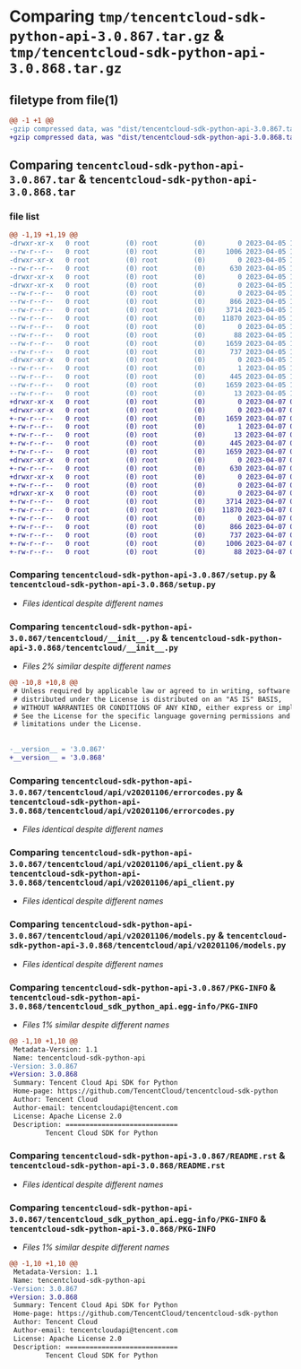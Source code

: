# Comparing `tmp/tencentcloud-sdk-python-api-3.0.867.tar.gz` & `tmp/tencentcloud-sdk-python-api-3.0.868.tar.gz`

## filetype from file(1)

```diff
@@ -1 +1 @@
-gzip compressed data, was "dist/tencentcloud-sdk-python-api-3.0.867.tar", last modified: Wed Apr  5 16:17:40 2023, max compression
+gzip compressed data, was "dist/tencentcloud-sdk-python-api-3.0.868.tar", last modified: Fri Apr  7 00:18:10 2023, max compression
```

## Comparing `tencentcloud-sdk-python-api-3.0.867.tar` & `tencentcloud-sdk-python-api-3.0.868.tar`

### file list

```diff
@@ -1,19 +1,19 @@
-drwxr-xr-x   0 root         (0) root         (0)        0 2023-04-05 16:17:40.000000 tencentcloud-sdk-python-api-3.0.867/
--rw-r--r--   0 root         (0) root         (0)     1006 2023-04-05 16:17:40.000000 tencentcloud-sdk-python-api-3.0.867/setup.py
-drwxr-xr-x   0 root         (0) root         (0)        0 2023-04-05 16:17:40.000000 tencentcloud-sdk-python-api-3.0.867/tencentcloud/
--rw-r--r--   0 root         (0) root         (0)      630 2023-04-05 16:17:40.000000 tencentcloud-sdk-python-api-3.0.867/tencentcloud/__init__.py
-drwxr-xr-x   0 root         (0) root         (0)        0 2023-04-05 16:17:40.000000 tencentcloud-sdk-python-api-3.0.867/tencentcloud/api/
-drwxr-xr-x   0 root         (0) root         (0)        0 2023-04-05 16:17:40.000000 tencentcloud-sdk-python-api-3.0.867/tencentcloud/api/v20201106/
--rw-r--r--   0 root         (0) root         (0)        0 2023-04-05 16:17:40.000000 tencentcloud-sdk-python-api-3.0.867/tencentcloud/api/v20201106/__init__.py
--rw-r--r--   0 root         (0) root         (0)      866 2023-04-05 16:17:40.000000 tencentcloud-sdk-python-api-3.0.867/tencentcloud/api/v20201106/errorcodes.py
--rw-r--r--   0 root         (0) root         (0)     3714 2023-04-05 16:17:40.000000 tencentcloud-sdk-python-api-3.0.867/tencentcloud/api/v20201106/api_client.py
--rw-r--r--   0 root         (0) root         (0)    11870 2023-04-05 16:17:40.000000 tencentcloud-sdk-python-api-3.0.867/tencentcloud/api/v20201106/models.py
--rw-r--r--   0 root         (0) root         (0)        0 2023-04-05 16:17:40.000000 tencentcloud-sdk-python-api-3.0.867/tencentcloud/api/__init__.py
--rw-r--r--   0 root         (0) root         (0)       88 2023-04-05 16:17:40.000000 tencentcloud-sdk-python-api-3.0.867/setup.cfg
--rw-r--r--   0 root         (0) root         (0)     1659 2023-04-05 16:17:40.000000 tencentcloud-sdk-python-api-3.0.867/PKG-INFO
--rw-r--r--   0 root         (0) root         (0)      737 2023-04-05 16:17:40.000000 tencentcloud-sdk-python-api-3.0.867/README.rst
-drwxr-xr-x   0 root         (0) root         (0)        0 2023-04-05 16:17:40.000000 tencentcloud-sdk-python-api-3.0.867/tencentcloud_sdk_python_api.egg-info/
--rw-r--r--   0 root         (0) root         (0)        1 2023-04-05 16:17:40.000000 tencentcloud-sdk-python-api-3.0.867/tencentcloud_sdk_python_api.egg-info/dependency_links.txt
--rw-r--r--   0 root         (0) root         (0)      445 2023-04-05 16:17:40.000000 tencentcloud-sdk-python-api-3.0.867/tencentcloud_sdk_python_api.egg-info/SOURCES.txt
--rw-r--r--   0 root         (0) root         (0)     1659 2023-04-05 16:17:40.000000 tencentcloud-sdk-python-api-3.0.867/tencentcloud_sdk_python_api.egg-info/PKG-INFO
--rw-r--r--   0 root         (0) root         (0)       13 2023-04-05 16:17:40.000000 tencentcloud-sdk-python-api-3.0.867/tencentcloud_sdk_python_api.egg-info/top_level.txt
+drwxr-xr-x   0 root         (0) root         (0)        0 2023-04-07 00:18:10.000000 tencentcloud-sdk-python-api-3.0.868/
+drwxr-xr-x   0 root         (0) root         (0)        0 2023-04-07 00:18:10.000000 tencentcloud-sdk-python-api-3.0.868/tencentcloud_sdk_python_api.egg-info/
+-rw-r--r--   0 root         (0) root         (0)     1659 2023-04-07 00:18:10.000000 tencentcloud-sdk-python-api-3.0.868/tencentcloud_sdk_python_api.egg-info/PKG-INFO
+-rw-r--r--   0 root         (0) root         (0)        1 2023-04-07 00:18:10.000000 tencentcloud-sdk-python-api-3.0.868/tencentcloud_sdk_python_api.egg-info/dependency_links.txt
+-rw-r--r--   0 root         (0) root         (0)       13 2023-04-07 00:18:10.000000 tencentcloud-sdk-python-api-3.0.868/tencentcloud_sdk_python_api.egg-info/top_level.txt
+-rw-r--r--   0 root         (0) root         (0)      445 2023-04-07 00:18:10.000000 tencentcloud-sdk-python-api-3.0.868/tencentcloud_sdk_python_api.egg-info/SOURCES.txt
+-rw-r--r--   0 root         (0) root         (0)     1659 2023-04-07 00:18:10.000000 tencentcloud-sdk-python-api-3.0.868/PKG-INFO
+drwxr-xr-x   0 root         (0) root         (0)        0 2023-04-07 00:18:10.000000 tencentcloud-sdk-python-api-3.0.868/tencentcloud/
+-rw-r--r--   0 root         (0) root         (0)      630 2023-04-07 00:18:10.000000 tencentcloud-sdk-python-api-3.0.868/tencentcloud/__init__.py
+drwxr-xr-x   0 root         (0) root         (0)        0 2023-04-07 00:18:10.000000 tencentcloud-sdk-python-api-3.0.868/tencentcloud/api/
+-rw-r--r--   0 root         (0) root         (0)        0 2023-04-07 00:18:10.000000 tencentcloud-sdk-python-api-3.0.868/tencentcloud/api/__init__.py
+drwxr-xr-x   0 root         (0) root         (0)        0 2023-04-07 00:18:10.000000 tencentcloud-sdk-python-api-3.0.868/tencentcloud/api/v20201106/
+-rw-r--r--   0 root         (0) root         (0)     3714 2023-04-07 00:18:10.000000 tencentcloud-sdk-python-api-3.0.868/tencentcloud/api/v20201106/api_client.py
+-rw-r--r--   0 root         (0) root         (0)    11870 2023-04-07 00:18:10.000000 tencentcloud-sdk-python-api-3.0.868/tencentcloud/api/v20201106/models.py
+-rw-r--r--   0 root         (0) root         (0)        0 2023-04-07 00:18:10.000000 tencentcloud-sdk-python-api-3.0.868/tencentcloud/api/v20201106/__init__.py
+-rw-r--r--   0 root         (0) root         (0)      866 2023-04-07 00:18:10.000000 tencentcloud-sdk-python-api-3.0.868/tencentcloud/api/v20201106/errorcodes.py
+-rw-r--r--   0 root         (0) root         (0)      737 2023-04-07 00:18:10.000000 tencentcloud-sdk-python-api-3.0.868/README.rst
+-rw-r--r--   0 root         (0) root         (0)     1006 2023-04-07 00:18:10.000000 tencentcloud-sdk-python-api-3.0.868/setup.py
+-rw-r--r--   0 root         (0) root         (0)       88 2023-04-07 00:18:10.000000 tencentcloud-sdk-python-api-3.0.868/setup.cfg
```

### Comparing `tencentcloud-sdk-python-api-3.0.867/setup.py` & `tencentcloud-sdk-python-api-3.0.868/setup.py`

 * *Files identical despite different names*

### Comparing `tencentcloud-sdk-python-api-3.0.867/tencentcloud/__init__.py` & `tencentcloud-sdk-python-api-3.0.868/tencentcloud/__init__.py`

 * *Files 2% similar despite different names*

```diff
@@ -10,8 +10,8 @@
 # Unless required by applicable law or agreed to in writing, software
 # distributed under the License is distributed on an "AS IS" BASIS,
 # WITHOUT WARRANTIES OR CONDITIONS OF ANY KIND, either express or implied.
 # See the License for the specific language governing permissions and
 # limitations under the License.
 
 
-__version__ = '3.0.867'
+__version__ = '3.0.868'
```

### Comparing `tencentcloud-sdk-python-api-3.0.867/tencentcloud/api/v20201106/errorcodes.py` & `tencentcloud-sdk-python-api-3.0.868/tencentcloud/api/v20201106/errorcodes.py`

 * *Files identical despite different names*

### Comparing `tencentcloud-sdk-python-api-3.0.867/tencentcloud/api/v20201106/api_client.py` & `tencentcloud-sdk-python-api-3.0.868/tencentcloud/api/v20201106/api_client.py`

 * *Files identical despite different names*

### Comparing `tencentcloud-sdk-python-api-3.0.867/tencentcloud/api/v20201106/models.py` & `tencentcloud-sdk-python-api-3.0.868/tencentcloud/api/v20201106/models.py`

 * *Files identical despite different names*

### Comparing `tencentcloud-sdk-python-api-3.0.867/PKG-INFO` & `tencentcloud-sdk-python-api-3.0.868/tencentcloud_sdk_python_api.egg-info/PKG-INFO`

 * *Files 1% similar despite different names*

```diff
@@ -1,10 +1,10 @@
 Metadata-Version: 1.1
 Name: tencentcloud-sdk-python-api
-Version: 3.0.867
+Version: 3.0.868
 Summary: Tencent Cloud Api SDK for Python
 Home-page: https://github.com/TencentCloud/tencentcloud-sdk-python
 Author: Tencent Cloud
 Author-email: tencentcloudapi@tencent.com
 License: Apache License 2.0
 Description: ============================
         Tencent Cloud SDK for Python
```

### Comparing `tencentcloud-sdk-python-api-3.0.867/README.rst` & `tencentcloud-sdk-python-api-3.0.868/README.rst`

 * *Files identical despite different names*

### Comparing `tencentcloud-sdk-python-api-3.0.867/tencentcloud_sdk_python_api.egg-info/PKG-INFO` & `tencentcloud-sdk-python-api-3.0.868/PKG-INFO`

 * *Files 1% similar despite different names*

```diff
@@ -1,10 +1,10 @@
 Metadata-Version: 1.1
 Name: tencentcloud-sdk-python-api
-Version: 3.0.867
+Version: 3.0.868
 Summary: Tencent Cloud Api SDK for Python
 Home-page: https://github.com/TencentCloud/tencentcloud-sdk-python
 Author: Tencent Cloud
 Author-email: tencentcloudapi@tencent.com
 License: Apache License 2.0
 Description: ============================
         Tencent Cloud SDK for Python
```

